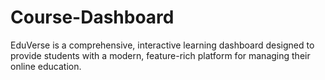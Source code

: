 # Course-Dashboard
EduVerse is a comprehensive, interactive learning dashboard designed to provide students with a modern, feature-rich platform for managing their online education.
